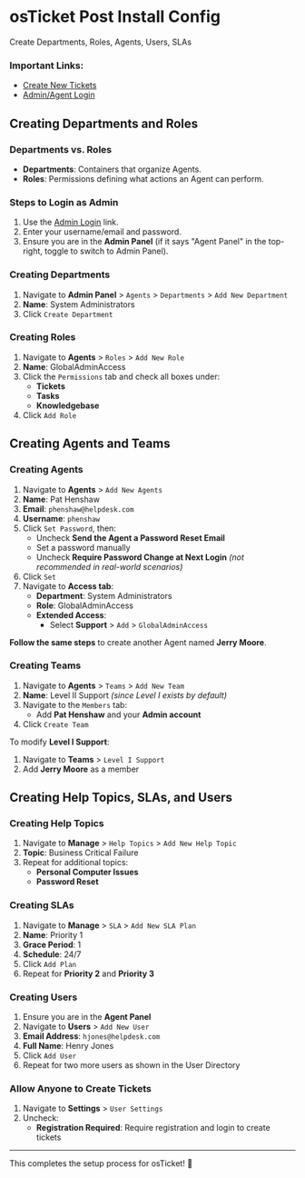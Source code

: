 # osTicket Post Install Config
Create Departments, Roles, Agents, Users, SLAs

### Important Links:  
- [Create New Tickets](http://localhost/osTicket)  
- [Admin/Agent Login](http://localhost/osticket/scp/login.php)  

## Creating Departments and Roles  

### Departments vs. Roles  
- **Departments**: Containers that organize Agents.  
- **Roles**: Permissions defining what actions an Agent can perform.  

### Steps to Login as Admin  
1. Use the [Admin Login](http://localhost/osticket/scp/login.php) link.  
2. Enter your username/email and password.  
3. Ensure you are in the **Admin Panel** (if it says "Agent Panel" in the top-right, toggle to switch to Admin Panel).  

### Creating Departments  
1. Navigate to **Admin Panel** > `Agents` > `Departments` > `Add New Department`  
2. **Name**: System Administrators  
3. Click `Create Department`  

### Creating Roles  
1. Navigate to **Agents** > `Roles` > `Add New Role`  
2. **Name**: GlobalAdminAccess  
3. Click the `Permissions` tab and check all boxes under:  
   - **Tickets**  
   - **Tasks**  
   - **Knowledgebase**  
4. Click `Add Role`  

## Creating Agents and Teams  

### Creating Agents  
1. Navigate to **Agents** > `Add New Agents`  
2. **Name**: Pat Henshaw  
3. **Email**: `phenshaw@helpdesk.com`  
4. **Username**: `phenshaw`  
5. Click `Set Password`, then:  
   - Uncheck **Send the Agent a Password Reset Email**  
   - Set a password manually  
   - Uncheck **Require Password Change at Next Login** _(not recommended in real-world scenarios)_  
6. Click `Set`  
7. Navigate to **Access tab**:  
   - **Department**: System Administrators  
   - **Role**: GlobalAdminAccess  
   - **Extended Access**:  
     - Select **Support** > `Add` > `GlobalAdminAccess`  

**Follow the same steps** to create another Agent named **Jerry Moore**.  

### Creating Teams  
1. Navigate to **Agents** > `Teams` > `Add New Team`  
2. **Name**: Level II Support _(since Level I exists by default)_  
3. Navigate to the `Members` tab:  
   - Add **Pat Henshaw** and your **Admin account**  
4. Click `Create Team`  

To modify **Level I Support**:  
1. Navigate to **Teams** > `Level I Support`  
2. Add **Jerry Moore** as a member  

## Creating Help Topics, SLAs, and Users  

### Creating Help Topics  
1. Navigate to **Manage** > `Help Topics` > `Add New Help Topic`  
2. **Topic**: Business Critical Failure  
3. Repeat for additional topics:  
   - **Personal Computer Issues**  
   - **Password Reset**  

### Creating SLAs  
1. Navigate to **Manage** > `SLA` > `Add New SLA Plan`  
2. **Name**: Priority 1  
3. **Grace Period**: 1  
4. **Schedule**: 24/7  
5. Click `Add Plan`  
6. Repeat for **Priority 2** and **Priority 3**  

### Creating Users  
1. Ensure you are in the **Agent Panel**  
2. Navigate to **Users** > `Add New User`  
3. **Email Address**: `hjones@helpdesk.com`  
4. **Full Name**: Henry Jones  
5. Click `Add User`  
6. Repeat for two more users as shown in the User Directory  

### Allow Anyone to Create Tickets  
1. Navigate to **Settings** > `User Settings`  
2. Uncheck:  
   - **Registration Required**: Require registration and login to create tickets  

---

This completes the setup process for osTicket! 🚀
